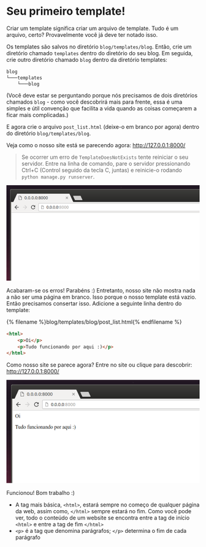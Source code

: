 # Seu primeiro template!

Criar um template significa criar um arquivo de template. Tudo é um arquivo, certo? Provavelmente você já deve ter notado isso.

Os templates são salvos no diretório `blog/templates/blog`. Então, crie um diretório chamado `templates` dentro do diretório do seu blog. Em seguida, crie outro diretório chamado `blog` dentro da diretório templates:

    blog
    └───templates
        └───blog


(Você deve estar se perguntando porque nós precisamos de dois diretórios chamados `blog` - como você descobrirá mais para frente, essa é uma simples e útil convenção que facilita a vida quando as coisas começarem a ficar mais complicadas.)

E agora crie o arquivo `post_list.html` (deixe-o em branco por agora) dentro do diretório `blog/templates/blog`.

Veja como o nosso site está se parecendo agora: http://127.0.0.1:8000/

> Se ocorrer um erro de `TemplateDoesNotExists` tente reiniciar o seu servidor. Entre na linha de comando, pare o servidor pressionando Ctrl+C (Control seguido da tecla C, juntas) e reinicie-o rodando `python manage.py runserver`.

![Passo 1](../images/introducao_html/step1.png)

Acabaram-se os erros! Parabéns :) Entretanto, nosso site não mostra nada a não ser uma página em branco. Isso porque o nosso template está vazio. Então precisamos consertar isso.
Adicione a seguinte linha dentro do template:

{% filename %}blog/templates/blog/post_list.html{% endfilename %}
```html
<html>
    <p>Oi</p>
    <p>Tudo funcionando por aqui :)</p>
</html>
```


Como nosso site se parece agora? Entre no site ou clique para descobrir: http://127.0.0.1:8000/

![Passo 2](../images/introducao_html/step2.png)

Funcionou! Bom trabalho :)

- A tag mais básica, `<html>`, estará sempre no começo de qualquer página da web, assim como, `</html>` sempre estará no fim. Como você pode ver, todo o conteúdo de um website se encontra entre a tag de início `<html>` e entre a tag de fim `</html>`
- `<p>` é a tag que denomina parágrafos; `</p>` determina o fim de cada parágrafo
